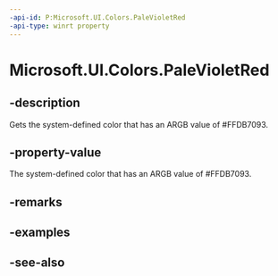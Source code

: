 ```yaml
---
-api-id: P:Microsoft.UI.Colors.PaleVioletRed
-api-type: winrt property
---
```


<!-- Property syntax
public Windows.UI.Color PaleVioletRed { get; }
-->

# Microsoft.UI.Colors.PaleVioletRed

## -description

Gets the system-defined color that has an ARGB value of #FFDB7093.

## -property-value

The system-defined color that has an ARGB value of #FFDB7093.

## -remarks

## -examples

## -see-also
